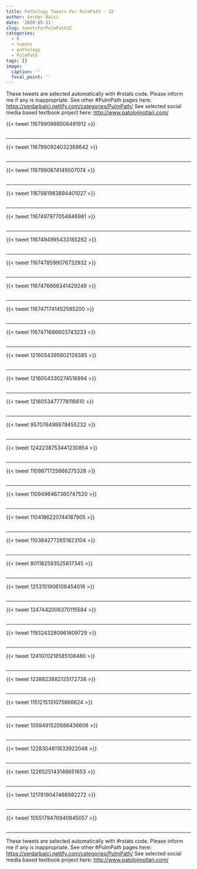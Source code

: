 ```yaml
---
title: Pathology Tweets For PulmPath - 32
author: Serdar Balci
date: '2020-05-21'
slug: tweetsForPulmPath32
categories:
  - R
  - tweets
  - pathology
  - PulmPath
tags: []
image:
  caption: ''
  focal_point: ''
---
```



These tweets are selected automatically with #rstats code. Please inform me if any is inappropriate.
See other #PulmPath pages here: https://serdarbalci.netlify.com/categories/PulmPath/ 
See selected social media based textbook project here: http://www.patolojinotlari.com/

{{< tweet 1167990998506491912 >}}
<br>
<br>
<hr>
{{< tweet 1167990924032368642 >}}
<br>
<br>
<hr>
{{< tweet 1167990874149507074 >}}
<br>
<br>
<hr>
{{< tweet 1167981983894401027 >}}
<br>
<br>
<hr>
{{< tweet 1167497977054846981 >}}
<br>
<br>
<hr>
{{< tweet 1167494995433185282 >}}
<br>
<br>
<hr>
{{< tweet 1167478599076732932 >}}
<br>
<br>
<hr>
{{< tweet 1167476666341429249 >}}
<br>
<br>
<hr>
{{< tweet 1167471741452595200 >}}
<br>
<br>
<hr>
{{< tweet 1167471686603743233 >}}
<br>
<br>
<hr>
{{< tweet 1216054395802128385 >}}
<br>
<br>
<hr>
{{< tweet 1216054330274516994 >}}
<br>
<br>
<hr>
{{< tweet 1216053477778116610 >}}
<br>
<br>
<hr>
{{< tweet 957076498879455232 >}}
<br>
<br>
<hr>
{{< tweet 1242238753441230854 >}}
<br>
<br>
<hr>
{{< tweet 1109871725666275328 >}}
<br>
<br>
<hr>
{{< tweet 1109496467360747520 >}}
<br>
<br>
<hr>
{{< tweet 1104186220744187905 >}}
<br>
<br>
<hr>
{{< tweet 1103642772651823104 >}}
<br>
<br>
<hr>
{{< tweet 801182593525817345 >}}
<br>
<br>
<hr>
{{< tweet 1253151906106454016 >}}
<br>
<br>
<hr>
{{< tweet 1247442006370115584 >}}
<br>
<br>
<hr>
{{< tweet 1193243280961609729 >}}
<br>
<br>
<hr>
{{< tweet 1241070218585108480 >}}
<br>
<br>
<hr>
{{< tweet 1238823882125172738 >}}
<br>
<br>
<hr>
{{< tweet 1151215131075866624 >}}
<br>
<br>
<hr>
{{< tweet 1059491520586436608 >}}
<br>
<br>
<hr>
{{< tweet 1228304811633922048 >}}
<br>
<br>
<hr>
{{< tweet 1226525143146651653 >}}
<br>
<br>
<hr>
{{< tweet 1217819047468982272 >}}
<br>
<br>
<hr>
{{< tweet 1055179476940845057 >}}
<br>
<br>
<hr>


These tweets are selected automatically with #rstats code. Please inform me if any is inappropriate.
See other #PulmPath pages here: https://serdarbalci.netlify.com/categories/PulmPath/ 
See selected social media based textbook project here: http://www.patolojinotlari.com/
